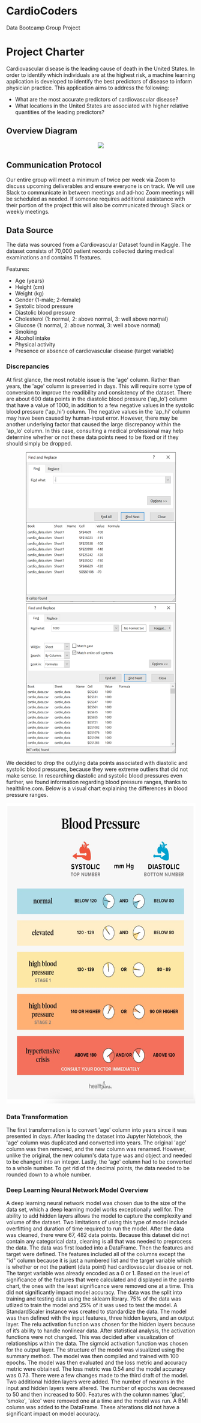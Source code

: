 # CardioCoders
Data Bootcamp Group Project

# Project Charter
Cardiovascular disease is the leading cause of death in the United States. In order to identify which individuals are at the highest risk, a machine learning application is developed to identify the best predictors of disease to inform physician practice. This application aims to address the following:
- What are the most accurate predictors of cardiovascular disease?
- What locations in the United States are associated with higher relative quantities of the leading predictors?

## Overview Diagram
<p align="center">
  <img src="https://github.com/zborglin/CardioCoders/blob/main/resources/Overview.png">
</p>

## Communication Protocol
Our entire group will meet a minimum of twice per week via Zoom to discuss upcoming deliverables and ensure everyone is on track. We will use Slack to communicate in between meetings and ad-hoc Zoom meetings will be scheduled as needed. If someone requires additional assistance with their portion of the project this will also be communicated through Slack or weekly meetings.  

## Data Source
The data was sourced from a Cardiovascular Dataset found in Kaggle. The dataset consists of 70,000 patient records collected during medical examinations and contains 11 features.  

Features:

- Age (years)
- Height (cm) 
- Weight (kg) 
- Gender (1-male; 2-female)
- Systolic blood pressure 
- Diastolic blood pressure 
- Cholesterol (1: normal, 2: above normal, 3: well above normal)
- Glucose (1: normal, 2: above normal, 3: well above normal)
- Smoking
- Alcohol intake 
- Physical activity 
- Presence or absence of cardiovascular disease (target variable)

### Discrepancies
At first glance, the most notable issue is the 'age' column. Rather than years, the 'age' column is presented in days. This will require some type of conversion to improve the readibility and consistency of the dataset. There are about 600 data points in the diastolic blood pressure ('ap_lo') column that have a value of 1000, in addition to a few negative values in the systolic blood pressure ('ap_hi') column. The negative values in the 'ap_hi' column may have been caused by human-input error. However, there may be another underlying factor that caused the large discrepancy within the 'ap_lo' column. In this case, consulting a medical professional may help determine whether or not these data points need to be fixed or if they should simply be dropped. 

<p align="center">
<img src = "https://github.com/zborglin/CardioCoders/blob/main/resources/ap_lo_discrepancy_data.png" width="400" height="400"/>
<img src = "https://github.com/zborglin/CardioCoders/blob/main/resources/ap_hi_discrepancy_data.PNG" width="400" height="400"/>
</p>

We decided to drop the outlying data points associated with diastolic and systolic blood pressures, because they were extreme outliers that did not make sense. In researching diastolic and systolic blood pressures even further, we found information regarding blood pressure ranges, thanks to healthline.com. Below is a visual chart explaining the differences in blood pressure ranges.

<p align="center">
  <img width="600" height="800" src="https://github.com/zborglin/CardioCoders/blob/main/resources/BloodPressureReadings(healthline).png">
</p>

### Data Transformation
The first transformation is to convert 'age' column into years since it was presented in days. After loading the dataset into Jupyter Notebook, the 'age' column was duplicated and converted into years. The original 'age' column was then removed, and the new column was renamed. However, unlike the original, the new column's data type was and object and needed to be changed into an integer. Lastly, the 'age' column had to be converted to a whole number.  To get rid of the decimal points, the data needed to be rounded down to a whole number. 


### Deep Learning Neural Network Model Overview 
A deep learning neural network model was chosen due to the size of the data set, which a deep learning model works exceptionally well for. The ability to add hidden layers allows the model to capture the complexity and volume of the dataset. Two limitations of using this type of model include overfitting and duration of time required to run the model.  After the data was cleaned, there were 67, 482 data points. Because this dataset did not contain any categorical data, cleaning is all that was needed to preprocess the data. The data was first loaded into a DataFrame. Then the features and target were defined. The features included all of the columns except the "id" column because it is just a numbered list and the target variable which is whether or not the patient (data point) had cardiovascular disease or not. The target variable was already encoded as a 0 or 1. Based on the level of significance of the features that were calculated and displayed in the pareto chart, the ones with the least significance were removed one at a time. This did not significantly impact model accuracy. The data was the split into training and testing data using the sklearn library. 75% of the data was utlized to train the model and 25% of it was used to test the model. A StandardScaler instance was created to standardize the data. The model was then defined with the input features, three hidden layers, and an output layer. The relu activation function was chosen for the hidden layers because of it’s ability to handle nonlinear data. After statistical analysis, the activation functions were not changed. This was decided after visualization of relationships within the data. The sigmoid activation function was chosen for the output layer. The structure of the model was visualized using the summary method. The model was then compiled and trained with 100 epochs. The model was then evaluated and the loss metric and accuracy metric were obtained. The loss metric was 0.54 and the model accuracy was 0.73.
There were a few changes made to the third draft of the model. Two additional hidden layers were added. The number of neurons in the input and hidden layers were altered. The number of epochs was decreased to 50 and then increased to 500. Features with the column names 'gluc', 'smoke', 'alco' were removed one at a time and the model was run. A BMI column was added to the DataFrame. 
These alterations did not have a significant impact on model accuracy. 
